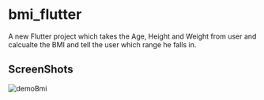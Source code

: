 # bmi_flutter

A new Flutter project which takes the Age, Height and Weight from user and calcualte the BMI and tell the user which range he falls in.

## ScreenShots

![demoBmi](https://user-images.githubusercontent.com/85640206/177558960-5876b35d-15d8-441b-b599-c579be837311.jpg)
